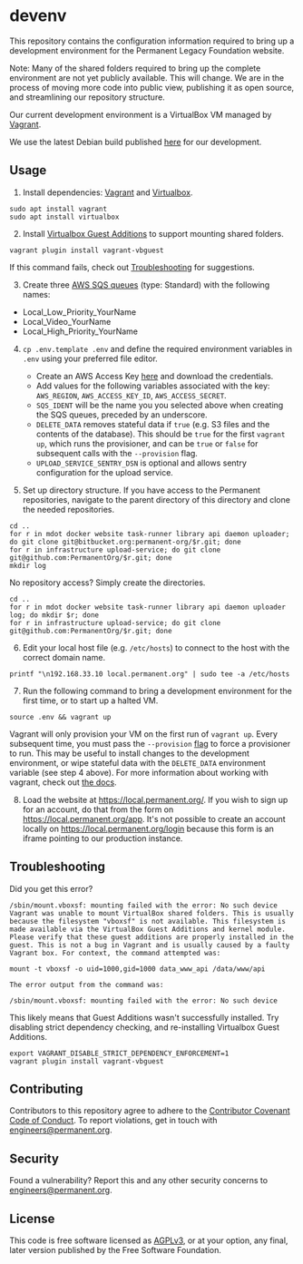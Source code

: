 # devenv

This repository contains the configuration information required to
bring up a development environment for the Permanent Legacy Foundation
website.

Note: Many of the shared folders required to bring up the complete
environment are not yet publicly available.  This will change.  We are
in the process of moving more code into public view, publishing it as
open source, and streamlining our repository structure.

Our current development environment is a VirtualBox VM managed by [Vagrant](https://www.vagrantup.com/).

We use the latest Debian build published [here](https://app.vagrantup.com/generic/boxes/debian10) for our development.

## Usage

1. Install dependencies: [Vagrant](https://www.vagrantup.com/downloads) and [Virtualbox](https://www.virtualbox.org/wiki/Downloads).
```
sudo apt install vagrant
sudo apt install virtualbox
```

2. Install [Virtualbox Guest Additions](https://www.virtualbox.org/manual/ch04.html) to support mounting shared folders.
```
vagrant plugin install vagrant-vbguest
```
If this command fails, check out [Troubleshooting](#troubleshooting) for suggestions.

3. Create three [AWS SQS queues](https://aws.amazon.com/sqs/) (type: Standard) with the following names:
- Local_Low_Priority_YourName
- Local_Video_YourName
- Local_High_Priority_YourName

4. `cp .env.template .env` and define the required environment variables in `.env` using your preferred file editor.
    - Create an AWS Access Key [here](https://console.aws.amazon.com/iam/home?#/security_credentials) and download the credentials.
    - Add values for the following variables associated with the key: `AWS_REGION`, `AWS_ACCESS_KEY_ID`, `AWS_ACCESS_SECRET`.
    - `SQS_IDENT` will be the name you you selected above when creating the SQS queues, preceded by an underscore.
    - `DELETE_DATA` removes stateful data if `true` (e.g. S3 files and the contents of the database). This should be `true` for the first `vagrant up`, which runs the provisioner, and can be `true` or `false` for subsequent calls with the `--provision` flag.
    - `UPLOAD_SERVICE_SENTRY_DSN` is optional and allows sentry configuration for the upload service.

 5. Set up directory structure. If you have access to the Permanent repositories, navigate to the parent directory of this directory and clone the needed repositories.
```
cd ..
for r in mdot docker website task-runner library api daemon uploader; do git clone git@bitbucket.org:permanent-org/$r.git; done
for r in infrastructure upload-service; do git clone git@github.com:PermanentOrg/$r.git; done
mkdir log
```

No repository access? Simply create the directories.
```
cd ..
for r in mdot docker website task-runner library api daemon uploader log; do mkdir $r; done
for r in infrastructure upload-service; do git clone git@github.com:PermanentOrg/$r.git; done
```

6. Edit your local host file (e.g. `/etc/hosts`) to connect to the host with the correct domain name.
```
printf "\n192.168.33.10 local.permanent.org" | sudo tee -a /etc/hosts
```

7. Run the following command to bring a development environment for the first time, or to start up a halted VM.
```
source .env && vagrant up
```

Vagrant will only provision your VM on the first run of `vagrant up`. Every subsequent time, you must pass the `--provision` [flag](https://www.vagrantup.com/docs/cli/up#no-provision) to force a provisioner to run. This may be useful to install changes to the development environment, or wipe stateful data with the `DELETE_DATA` environment variable (see step 4 above). For more information about working with vagrant, check out [the docs](https://www.vagrantup.com/docs). 

8. Load the website at https://local.permanent.org/. If you wish to sign up for an account, do that from the form on https://local.permanent.org/app. It's not possible to create an account locally on https://local.permanent.org/login because this form is an iframe pointing to our production instance.


## Troubleshooting

Did you get this error?

```
/sbin/mount.vboxsf: mounting failed with the error: No such device
Vagrant was unable to mount VirtualBox shared folders. This is usually
because the filesystem "vboxsf" is not available. This filesystem is
made available via the VirtualBox Guest Additions and kernel module.
Please verify that these guest additions are properly installed in the
guest. This is not a bug in Vagrant and is usually caused by a faulty
Vagrant box. For context, the command attempted was:

mount -t vboxsf -o uid=1000,gid=1000 data_www_api /data/www/api

The error output from the command was:

/sbin/mount.vboxsf: mounting failed with the error: No such device

```

This likely means that Guest Additions wasn't successfully installed. Try disabling strict dependency checking, and re-installing Virtualbox Guest Additions.

```
export VAGRANT_DISABLE_STRICT_DEPENDENCY_ENFORCEMENT=1
vagrant plugin install vagrant-vbguest
```

## Contributing

Contributors to this repository agree to adhere to the [Contributor Covenant Code of Conduct](CODE_OF_CONDUCT.md). To report violations, get in touch with engineers@permanent.org.

## Security

Found a vulnerability? Report this and any other security concerns to engineers@permanent.org.

## License

This code is free software licensed as [AGPLv3](LICENSE), or at your
option, any final, later version published by the Free Software
Foundation.
